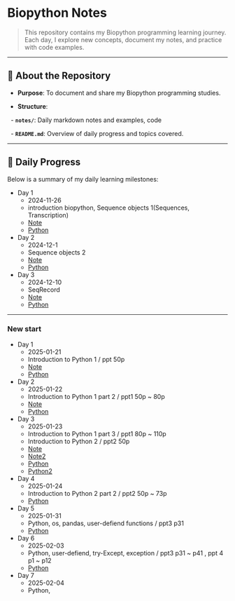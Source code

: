 # **Biopython Notes**

> This repository contains my Biopython programming learning journey. Each day, I explore new concepts, document my notes, and practice with code examples.

  

---

  

## 📘 **About the Repository**

- **Purpose**: To document and share my Biopython programming studies.

- **Structure**: 

  - **`notes/`**: Daily markdown notes and examples, code 

  - **`README.md`**: Overview of daily progress and topics covered.

  

---

## 📅 **Daily Progress**

Below is a summary of my daily learning milestones:

- Day 1
	- 2024-11-26
	- introduction biopython, Sequence objects 1(Sequences, Transcription) 
	- [Note](notes/day1.md)
	- [Python](Python/day1.py)
- Day 2
	- 2024-12-1
	- Sequence objects 2
	- [Note](notes/day2.md)
	- [Python](Python/day2.py)
- Day 3
	- 2024-12-10
	- SeqRecord
	- [Note](notes/day3.md)
	- [Python](Python/day3.py)

---
### New start
- Day 1
	- 2025-01-21
	- Introduction to Python 1 / ppt 50p
	- [Note](notes/nday1.md)
	- [Python](Python/nday1.py)
- Day 2
	- 2025-01-22
	- Introduction to Python 1 part 2 / ppt1 50p ~ 80p
	- [Note](notes/nday2.md)
	- [Python](Python/nday2.py)
- Day 3
	- 2025-01-23
	- Introduction to Python 1 part 3 / ppt1 80p ~ 110p
	- Introduction to Python 2 / ppt2 50p
	- [Note](notes/nday3.md)
	- [Note2](notes/nday3-2.md)
	- [Python](Python/nday3.py)
	- [Python2](Python/nday3-2.py)
- Day 4
	- 2025-01-24
	- Introduction to Python 2 part 2 / ppt2 50p ~ 73p
	- [Python](Python/nday4.py)
- Day 5
	- 2025-01-31
	- Python, os, pandas, user-defiend functions / ppt3 p31
	- [Python](Python/nday5.py)
- Day 6
	- 2025-02-03
	- Python, user-defiend, try-Except, exception / ppt3 p31 ~ p41 , ppt 4 p1 ~ p12
	- [Python](Python/nday6.py)
- Day 7
	- 2025-02-04
	- Python, 

	


